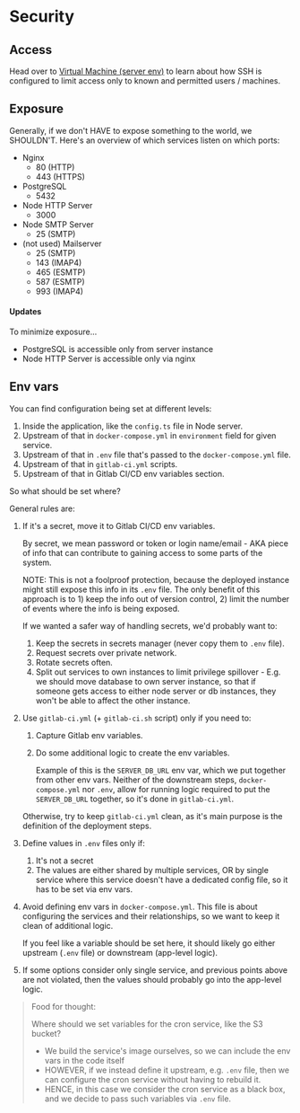 # Security

## Access

Head over to [Virtual Machine (server env)](./vm.md) to learn about how SSH
is configured to limit access only to known and permitted users / machines.

## Exposure

Generally, if we don't HAVE to expose something to the world, we SHOULDN'T.
Here's an overview of which services listen on which ports:

- Nginx
  - 80 (HTTP)
  - 443 (HTTPS)
- PostgreSQL
  - 5432
- Node HTTP Server
  - 3000
- Node SMTP Server
  - 25 (SMTP)
- (not used) Mailserver
  - 25 (SMTP)
  - 143 (IMAP4)
  - 465 (ESMTP)
  - 587 (ESMTP)
  - 993 (IMAP4)

#### Updates

To minimize exposure...

- PostgreSQL is accessible only from server instance
- Node HTTP Server is accessible only via nginx

## Env vars

You can find configuration being set at different levels:

1. Inside the application, like the `config.ts` file in Node server.
2. Upstream of that in `docker-compose.yml` in `environment` field for given service.
3. Upstream of that in `.env` file that's passed to the `docker-compose.yml` file.
4. Upstream of that in `gitlab-ci.yml` scripts.
5. Upstream of that in Gitlab CI/CD env variables section.

So what should be set where?

General rules are:

1. If it's a secret, move it to Gitlab CI/CD env variables.

   By secret, we mean password or token or login name/email - AKA piece of info
   that can contribute to gaining access to some parts of the system.

   NOTE: This is not a foolproof protection, because the deployed instance
   might still expose this info in its `.env` file. The only benefit of this
   approach is to 1) keep the info out of version control, 2) limit
   the number of events where the info is being exposed.

   If we wanted a safer way of handling secrets, we'd probably want to:

   1. Keep the secrets in secrets manager (never copy them to `.env` file).
   2. Request secrets over private network.
   3. Rotate secrets often.
   4. Split out services to own instances to limit privilege spillover - E.g.
      we should move database to own server instance, so that if someone gets
      access to either node server or db instances, they won't be able to affect
      the other instance.

2. Use `gitlab-ci.yml` (+ `gitlab-ci.sh` script) only if you need to:

   1. Capture Gitlab env variables.
   2. Do some additional logic to create the env variables.

      Example of this is the `SERVER_DB_URL` env var, which we put together from
      other env vars. Neither of the downstream steps, `docker-compose.yml` nor `.env`,
      allow for running logic required to put the `SERVER_DB_URL` together, so it's
      done in `gitlab-ci.yml`.

   Otherwise, try to keep `gitlab-ci.yml` clean, as it's main purpose is the definition
   of the deployment steps.

3. Define values in `.env` files only if:

   1. It's not a secret
   2. The values are either shared by multiple services, OR by single service where this
      service doesn't have a dedicated config file, so it has to be set via env vars.

4. Avoid defining env vars in `docker-compose.yml`. This file is about configuring
   the services and their relationships, so we want to keep it clean of additional logic.

   If you feel like a variable should be set here, it should likely go either upstream
   (`.env` file) or downstream (app-level logic).

5. If some options consider only single service, and previous points above are not violated,
   then the values should probably go into the app-level logic.

> Food for thought:
>
> Where should we set variables for the cron service, like the S3 bucket?
>
> - We build the service's image ourselves, so we can include the env vars
>   in the code itself
> - HOWEVER, if we instead define it upstream, e.g. `.env` file, then we can
>   configure the cron service without having to rebuild it.
> - HENCE, in this case we consider the cron service as a black box, and we
>   decide to pass such variables via `.env` file.
